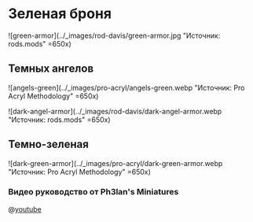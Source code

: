 # Зеленая броня

![green-armor](../_images/rod-davis/green-armor.jpg "Источник: rods.mods" =650x)

## Темных ангелов

![angels-green](../_images/pro-acryl/angels-green.webp "Источник: Pro Acryl Methodology" =650x)

![dark-angel-armor](../_images/rod-davis/dark-angel-armor.webp "Источник: rods.mods" =650x)

## Темно-зеленая

![dark-green-armor](../_images/pro-acryl/dark-green-armor.webp "Источник: Pro Acryl Methodology" =650x)

### Видео руководство от Ph3lan's Miniatures

@[youtube](https://youtu.be/FHxiKYuwf3E?si=xOb0w6KyUfNrRY8g)
